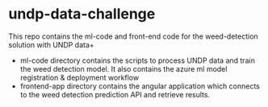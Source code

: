 # undp-data-challenge
This repo contains the ml-code and front-end code for the weed-detection solution with UNDP data+

* ml-code directory contains the scripts to process UNDP data and train the weed detection model. It also contains the azure ml model registration & deployment workflow
* frontend-app directory contains the angular application which connects to the weed detection prediction API and retrieve results.
